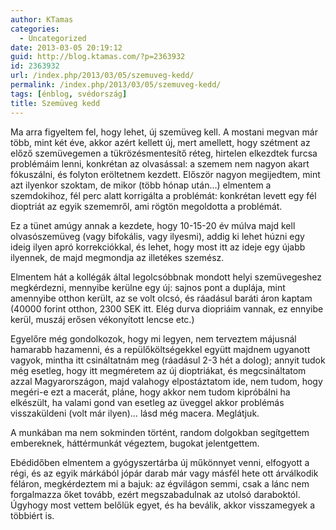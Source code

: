 ```yaml
---
author: KTamas
categories:
  - Uncategorized
date: 2013-03-05 20:19:12
guid: http://blog.ktamas.com/?p=2363932
id: 2363932
url: /index.php/2013/03/05/szemuveg-kedd/
permalink: /index.php/2013/03/05/szemuveg-kedd/
tags: [énblog, svédország]
title: Szemüveg kedd
---
```


Ma arra figyeltem fel, hogy lehet, új szemüveg kell. A mostani megvan már több, mint két éve, akkor azért kellett új, mert amellett, hogy szétment az előző szemüvegemen a tükrözésmentesítő réteg, hirtelen elkezdtek furcsa problémáim lenni, konkrétan az olvasással: a szemem nem nagyon akart fókuszálni, és folyton eröltetnem kezdett. Először nagyon megijedtem, mint azt ilyenkor szoktam, de mikor (több hónap után&#8230;) elmentem a szemdokihoz, fél perc alatt korrigálta a problémát: konkrétan levett egy fél dioptriát az egyik szememről, ami rögtön megoldotta a problémát.

Ez a tünet amúgy annak a kezdete, hogy 10-15-20 év múlva majd kell olvasószemüveg (vagy bifokális, vagy ilyesmi), addig ki lehet húzni egy ideig ilyen apró korrekciókkal, és lehet, hogy most itt az ideje egy újabb ilyennek, de majd megmondja az illetékes szemész. 

Elmentem hát a kollégák által legolcsóbbnak mondott helyi szemüvegeshez megkérdezni, mennyibe kerülne egy új: sajnos pont a duplája, mint amennyibe otthon került, az se volt olcsó, és ráadásul baráti áron kaptam (40000 forint otthon, 2300 SEK itt. Elég durva diopriáim vannak, ez ennyibe kerül, muszáj erősen vékonyított lencse etc.)

Egyelőre még gondolkozok, hogy mi legyen, nem terveztem májusnál hamarabb hazamenni, és a repülőköltségekkel együtt majdnem ugyanott vagyok, mintha itt csináltatnám meg (ráadásul 2-3 hét a dolog); annyit tudok még esetleg, hogy itt megméretem az új dioptriákat, és megcsináltatom azzal Magyarországon, majd valahogy elpostáztatom ide, nem tudom, hogy megéri-e ezt a macerát, pláne, hogy akkor nem tudom kipróbálni ha elkészült, ha valami gond van esetleg az üveggel akkor problémás visszaküldeni (volt már ilyen)&#8230; lásd még macera. Meglátjuk.

A munkában ma nem sokminden történt, random dolgokban segítgettem embereknek, háttérmunkát végeztem, bugokat jelentgettem. 

Ebédidőben elmentem a gyógyszertárba új műkönnyet venni, elfogyott a régi, és az egyik márkából jópár darab már vagy másfél hete ott árválkodik féláron, megkérdeztem mi a bajuk: az égvilágon semmi, csak a lánc nem forgalmazza őket tovább, ezért megszabadulnak az utolsó daraboktól. Úgyhogy most vettem belőlük egyet, és ha beválik, akkor visszamegyek a többiért is.
